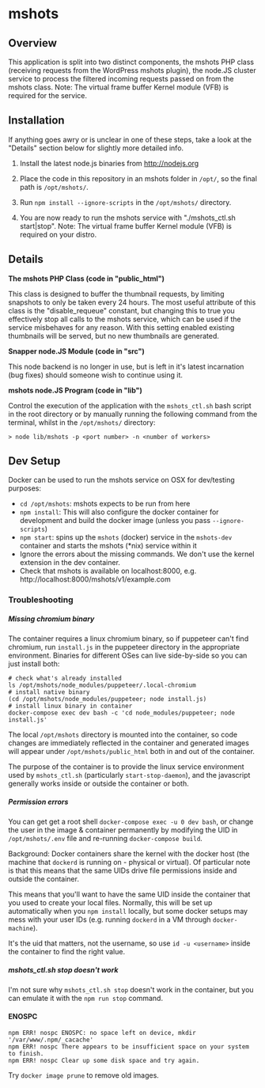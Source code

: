 
mshots
======

Overview
----------
This application is split into two distinct components, the mshots PHP class (receiving requests from the WordPress mshots plugin),
the node.JS cluster service to process the filtered incoming requests passed on from the mshots class.
Note: The virtual frame buffer Kernel module (VFB) is required for the service.

Installation
------------

If anything goes awry or is unclear in one of these steps, take a look at the "Details" section below for slightly more detailed info.

1) Install the latest node.js binaries from http://nodejs.org

2) Place the code in this repository in an mshots folder in `/opt/`, so the final path is `/opt/mshots/`.

3) Run `npm install --ignore-scripts` in the `/opt/mshots/` directory.

4) You are now ready to run the mshots service with "./mshots_ctl.sh start|stop".
    Note: The virtual frame buffer Kernel module (VFB) is required on your distro.

Details
--------

**The mshots PHP Class (code in "public_html")**

This class is designed to buffer the thumbnail requests, by limiting snapshots to only be taken every 24 hours. The most useful attribute
of this class is the "disable_requeue" constant, but changing this to true you effectively stop all calls to the mshots service, which
can be used if the service misbehaves for any reason. With this setting enabled existing thumbnails will be served, but no new thumbnails
are generated.

**Snapper node.JS Module (code in "src")**

This node backend is no longer in use, but is left in it's latest incarnation (bug fixes) should someone wish to continue using it.

**mshots node.JS Program (code in "lib")**

Control the execution of the application with the `mshots_ctl.sh` bash script in the root directory or by manually running the following command from the terminal, whilst in the  `/opt/mshots/` directory:

	> node lib/mshots -p <port number> -n <number of workers>

Dev Setup
---------

Docker can be used to run the mshots service on OSX for dev/testing purposes:

- `cd /opt/mshots`: mshots expects to be run from here
- `npm install`: This will also configure the docker container for development and build the docker image (unless you pass `--ignore-scripts`)
- `npm start`: spins up the `mshots` (docker) service in the `mshots-dev` container and starts the mshots (*nix) service within it
- Ignore the errors about the missing commands. We don't use the kernel extension in the dev container.
- Check that mshots is available on localhost:8000, e.g. http://localhost:8000/mshots/v1/example.com

### Troubleshooting

##### Missing chromium binary
The container requires a linux chromium binary, so if puppeteer can't find chromium, run `install.js` in the puppeteer directory in the appropriate environment. Binaries for different OSes can live side-by-side so you can just install both:

```
# check what's already installed
ls /opt/mshots/node_modules/puppeteer/.local-chromium
# install native binary
(cd /opt/mshots/node_modules/puppeteer; node install.js)
# install linux binary in container
docker-compose exec dev bash -c 'cd node_modules/puppeteer; node install.js'
```

The local `/opt/mshots` directory is mounted into the container, so code changes are immediately reflected in the container and generated images will appear under `/opt/mshots/public_html` both in and out of the container.

The purpose of the container is to provide the linux service environment used by `mshots_ctl.sh` (particularly `start-stop-daemon`), and the javascript generally works inside or outside the container or both.

##### Permission errors

You can get get a root shell `docker-compose exec -u 0 dev bash`, or change the user in the image & container permanently by modifying the UID in `/opt/mshots/.env` file and re-running `docker-compose build`.

Background: Docker containers share the kernel with the docker host (the machine that `dockerd` is running on - physical or virtual). Of particular note is that this means that the same UIDs drive file permissions inside and outside the container.

This means that you'll want to have the same UID inside the container that you used to create your local files. Normally, this will be set up automatically when you `npm install` locally, but some docker setups may mess with your user IDs (e.g. running `dockerd` in a VM through `docker-machine`).

It's the uid that matters, not the username, so use `id -u <username>` inside the container to find the right value.

##### mshots_ctl.sh stop doesn't work

I'm not sure why `mshots_ctl.sh stop` doesn't work in the container, but you can emulate it with the `npm run stop` command.

#### ENOSPC

```
npm ERR! nospc ENOSPC: no space left on device, mkdir '/var/www/.npm/_cacache'
npm ERR! nospc There appears to be insufficient space on your system to finish.
npm ERR! nospc Clear up some disk space and try again.
```

Try `docker image prune` to remove old images.